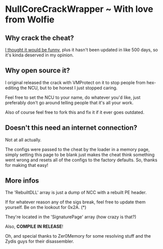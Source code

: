 # NullCoreCrackWrapper ~ With love from Wolfie

## Why crack the cheat?
[I thought it would be funny](https://youtu.be/MQEEJ57Gsow?t=317), plus it hasn't been updated in like 500 days, so it's kinda deserved in my opinion.

## Why open source it?

I original released the crack with VMProtect on it to stop people from hex-editing the NCU, but to be honest I just stopped caring.

Feel free to set the NCU to your name, do whatever you'd like, just preferably don't go around telling people that it's all your work.

Also of course feel free to fork this and fix it if it ever goes outdated.

## Doesn't this need an internet connection?

Not at all actually.

The configs were passed to the cheat by the loader in a memory page, simply setting
this page to be blank just makes the cheat think something went wrong and resets all
of the configs to the factory defaults. So, thanks for making that easy!

## More infos
The 'RebuiltDLL' array is just a dump of NCC with a rebuilt PE header.

If for whatever reason any of the sigs break, feel free to update them yourself. Be on the lookout for 0x2A. (*)

They're located in the 'SignaturePage' array (how crazy is that?)

Also, **COMPILE IN RELEASE**!

Oh, and special thanks to Zer0Memory for some resolving stuff and the Zydis guys for their disassembler.
